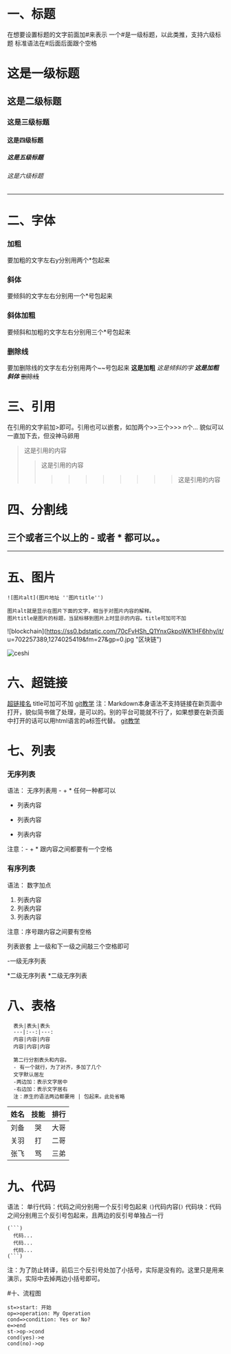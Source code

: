 # 一、标题
在想要设置标题的文字前面加#来表示
一个#是一级标题，以此类推，支持六级标题
标准语法在#后面后面跟个空格
# 这是一级标题
## 这是二级标题
### 这是三级标题
#### 这是四级标题
##### 这是五级标题
###### 这是六级标题
------
# 二、字体
### 加粗
要加粗的文字左右y分别用两个*包起来
### 斜体
要倾斜的文字左右分别用一个*号包起来
### 斜体加粗
要倾斜和加粗的文字左右分别用三个*号包起来
### 删除线
要加删除线的文字左右分别用两个~~号包起来
**这是加粗**
*这是倾斜的字*
***这是加粗斜体***
~~删除线~~
# 三、引用
在引用的文字前加>即可。引用也可以嵌套，如加两个>>三个>>>
n个...
貌似可以一直加下去，但没神马卵用
>这是引用的内容
>>这是引用的内容
>>>>>>>>>>这是引用的内容
# 四、分割线
三个或者三个以上的 - 或者 * 都可以。。
-----
***
# 五、图片
```
![图片alt](图片地址 ''图片title'')

图片alt就是显示在图片下面的文字，相当于对图片内容的解释。
图片title是图片的标题，当鼠标移到图片上时显示的内容。title可加可不加
```
![blockchain](https://ss0.bdstatic.com/70cFvHSh_Q1YnxGkpoWK1HF6hhy/it/
u=702257389,1274025419&fm=27&gp=0.jpg "区块链")

![ceshi](https://upload-images.jianshu.io/upload_images/29867-e47eede0b4ff9ed4.jpg?imageMogr2/auto-orient/strip|imageView2/2/w/1200/format/webp)
# 六、超链接
[超链接名](超链接地址 "超链接title")
title可加可不加
[git教学](https://blog.csdn.net/qq_36150631/article/details/81038485)
注：Markdown本身语法不支持链接在新页面中打开，貌似简书做了处理，是可以的。别的平台可能就不行了，如果想要在新页面中打开的话可以用html语言的a标签代替。
<a href="https://blog.csdn.net/qq_36150631/article/details/81038485" target="_blank">git教学</a>
# 七、列表
### 无序列表
语法：
无序列表用 - + * 任何一种都可以
- 列表内容
+ 列表内容
* 列表内容

注意：- + * 跟内容之间都要有一个空格

### 有序列表
语法：
数字加点

1. 列表内容
2. 列表内容
3. 列表内容

注意：序号跟内容之间要有空格

列表嵌套
上一级和下一级之间敲三个空格即可

-一级无序列表



*二级无序列表
*二级无序列表



# 八、表格
```
  表头|表头|表头
  ---|:--:|---:
  内容|内容|内容
  内容|内容|内容

  第二行分割表头和内容。
  - 有一个就行，为了对齐，多加了几个
  文字默认居左
  -两边加：表示文字居中
  -右边加：表示文字居右
  注：原生的语法两边都要用 | 包起来。此处省略
```
姓名|技能|排行
--|:--:|--:
刘备|哭|大哥
关羽|打|二哥
张飞|骂|三弟
# 九、代码
语法：
单行代码：代码之间分别用一个反引号包起来
`(`)代码内容(`)`
代码块：代码之间分别用三个反引号包起来，且两边的反引号单独占一行

```
(```)
  代码...
  代码...
  代码...
(```)
```
注：为了防止转译，前后三个反引号处加了小括号，实际是没有的。这里只是用来演示，实际中去掉两边小括号即可。

#十、流程图
```flow
st=>start: 开始
op=>operation: My Operation
cond=>condition: Yes or No?
e=>end
st->op->cond
cond(yes)->e
cond(no)->op
```
